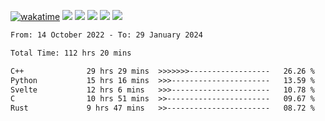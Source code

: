 [![wakatime](https://wakatime.com/badge/user/368879df-dc38-4b1a-86c4-8a2054a0e074.svg)](https://wakatime.com/@368879df-dc38-4b1a-86c4-8a2054a0e074)
<img src="https://img.shields.io/badge/Windows-0078D6?style=flat&logo=Windows&logoColor=white">
<img src="https://img.shields.io/badge/IntelliJ_IDEA-000000.svg?style=flat&logo=IntelliJ-IDEA&logoColor=white">
<img src="https://img.shields.io/badge/CLion-000000.svg?style=flat&logo=CLion&logoColor=white">
<img src="https://img.shields.io/badge/Visual_Studio_Code-007ACC?style=flat&logo=Visual-Studio-Code&logoColor=white">
<img src="https://img.shields.io/badge/Discord-5865F2?label=kano42&style=flat&logo=discord&logoColor=white">
<br>


<!--START_SECTION:waka-->

```txt
From: 14 October 2022 - To: 29 January 2024

Total Time: 112 hrs 20 mins

C++              29 hrs 29 mins  >>>>>>>------------------   26.26 %
Python           15 hrs 16 mins  >>>----------------------   13.59 %
Svelte           12 hrs 6 mins   >>>----------------------   10.78 %
C                10 hrs 51 mins  >>-----------------------   09.67 %
Rust             9 hrs 47 mins   >>-----------------------   08.72 %
```

<!--END_SECTION:waka-->
